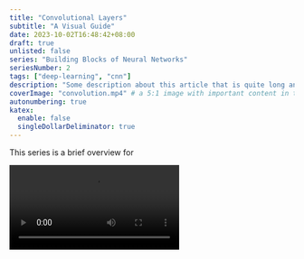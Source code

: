 ```yaml
---
title: "Convolutional Layers"
subtitle: "A Visual Guide"
date: 2023-10-02T16:48:42+08:00
draft: true
unlisted: false
series: "Building Blocks of Neural Networks"
seriesNumber: 2
tags: ["deep-learning", "cnn"]
description: "Some description about this article that is quite long and nasty"
coverImage: "convolution.mp4" # a 5:1 image with important content in the center 3:1 zone for best effect
autonumbering: true
katex:
  enable: false
  singleDollarDeliminator: true
---
```


This series is a brief overview for 

![](convolution.mp4)
